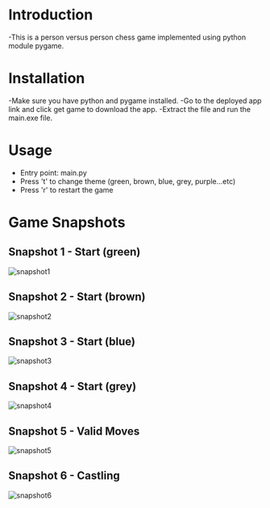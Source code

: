 # Introduction
-This is a person versus person chess game implemented using python module pygame.

# Installation
-Make sure you have python and pygame installed.
-Go to the deployed app link and click get game to download the app.
-Extract the file and run the main.exe file.
# Usage

- Entry point: main.py
- Press 't' to change theme (green, brown, blue, grey, purple...etc)
- Press 'r' to restart the game
# Game Snapshots

## Snapshot 1 - Start (green)
![snapshot1](snapshots/snapshot1.png)

## Snapshot 2 - Start (brown)
![snapshot2](snapshots/snapshot2.png)

## Snapshot 3 - Start (blue)
![snapshot3](snapshots/snapshot3.png)

## Snapshot 4 - Start (grey)
![snapshot4](snapshots/snapshot4.png)

## Snapshot 5 - Valid Moves
![snapshot5](snapshots/snapshot5.png)

## Snapshot 6 - Castling
![snapshot6](snapshots/snapshot6.png)
